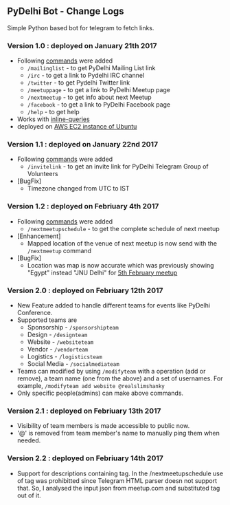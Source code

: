 ## PyDelhi Bot - Change Logs
Simple Python based bot for telegram to fetch links.

### Version 1.0 : deployed on January 21th 2017

* Following [commands](https://core.telegram.org/bots#commands) were added
  * `/mailinglist` - to get PyDelhi Mailing List link
  * `/irc` - to get a link to Pydelhi IRC channel
  * `/twitter` - to get Pydelhi Twitter link
  * `/meetuppage` - to get a link to PyDelhi Meetup page
  * `/nextmeetup` - to get info about next Meetup
  * `/facebook` - to get a link to PyDelhi Facebook page
  * `/help` - to get help
* Works with [inline-queries](https://core.telegram.org/bots/inline)
* deployed on [AWS EC2 instance of Ubuntu](https://help.ubuntu.com/community/EC2StartersGuide)


### Version 1.1 : deployed on January 22nd 2017

* Following [commands](https://core.telegram.org/bots#commands) were added
  * `/invitelink` - to get an invite link for PyDelhi Telegram Group of Volunteers
* [BugFix]
  * Timezone changed from UTC to IST


### Version 1.2 : deployed on Febriuary 4th 2017

* Following [commands](https://core.telegram.org/bots#commands) were added
  * `/nextmeetupschedule` - to get the complete schedule of next meetup
* [Enhancement]
  * Mapped location of the venue of next meetup is now send with the `/nextmeetup` command
* [BugFix]
  * Location was map is now accurate which was previously showing "Egypt" instead "JNU Delhi" for [5th February meetup](https://www.meetup.com/pydelhi/events/234562550/)


### Version 2.0 : deployed on Febriuary 12th 2017

* New Feature added to handle different teams for events like PyDelhi Conference.
* Supported teams are 
  * Sponsorship - `/sponsorshipteam`
  * Design - `/designteam`
  * Website - `/websiteteam`
  * Vendor - `/vendorteam`
  * Logistics - `/logisticsteam`
  * Social Media - `/socialmediateam`
* Teams can modified by using `/modifyteam` with a operation (add or remove), a team name (one from the above) and a set of usernames. For example, `/modifyteam add website @realslimshanky`
* Only specific people(admins) can make above commands.


### Version 2.1 : deployed on Febriuary 13th 2017

* Visibility of team members is made accessible to public now.
* '@' is removed from team member's name to manually ping them when needed.


### Version 2.2 : deployed on Febriuary 14th 2017

* Support for descriptions containing <a> tag. In the /nextmeetupschedule use of <a> tag was prohibitted since Telegram HTML parser doesn not support that. So, I analysed the input json from meetup.com and substituted <a> tag out of it.